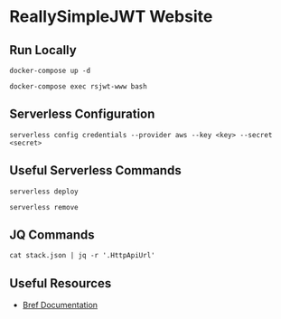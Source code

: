 # ReallySimpleJWT Website

## Run Locally

```
docker-compose up -d

docker-compose exec rsjwt-www bash
```

## Serverless Configuration

```
serverless config credentials --provider aws --key <key> --secret <secret>
```

## Useful Serverless Commands

```
serverless deploy

serverless remove
```

## JQ Commands

```
cat stack.json | jq -r '.HttpApiUrl'
```

## Useful Resources
- [Bref Documentation](https://bref.sh/docs/) 